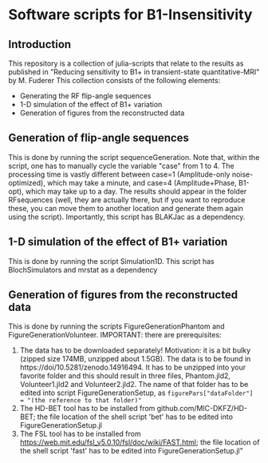 # Software scripts for B1-Insensitivity
## Introduction
This repository is a collection of julia-scripts that relate to the results as published in "Reducing sensitivity to B1+ in transient-state quantitative-MRI" by M. Fuderer
This collection consists of the following elements:
- Generating the RF flip-angle sequences
- 1-D simulation of the effect of B1+ variation 
- Generation of figures from the reconstructed data

## Generation of flip-angle sequences 
This is done by running the script sequenceGeneration.
Note that, within the script, one has to manually cycle the variable "case" from 1 to 4. 
The processing time is vastly different between case=1 (Amplitude-only noise-optimized), which may take a minute, and case=4 (Amplitude+Phase, B1-opt), which may take up to a day.
The results should appear in the folder RFsequences (well, they are actually there, but if you want to reproduce these, you can move them to another location and generate them again using the script).
Importantly, this script has BLAKJac as a dependency.

## 1-D simulation of the effect of B1+ variation
This is done by running the script Simulation1D.
This script has BlochSimulators and mrstat as a dependency

## Generation of figures from the reconstructed data
This is done by running the scripts FigureGenerationPhantom and FigureGenerationVolunteer.
IMPORTANT: there are prerequisites:
1. The data has to be downloaded separately! Motivation: it is a bit bulky (zipped size 174MB, unzipped about 1.5GB). The data is to be found in https://doi/10.5281/zenodo.14916494. It has to be unzipped into your favorite folder and this should result in three files, Phantom.jld2, Volunteer1.jld2 and Volunteer2.jld2. The name of that folder has to be edited into script FigureGenerationSetup, as `figurePars["dataFolder"] = "(the reference to that folder)"`
2. The HD-BET tool has to be installed from github.com/MIC-DKFZ/HD-BET; the file location of the shell script 'bet' has to be edited into FigureGenerationSetup.jl
3. The FSL tool has to be installed from https://web.mit.edu/fsl_v5.0.10/fsl/doc/wiki/FAST.html; the file location of the shell script 'fast' has to be edited into FigureGenerationSetup.jl"

























